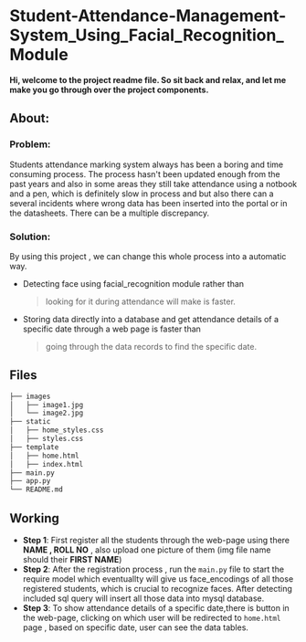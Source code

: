 # Student-Attendance-Management-System_Using_Facial_Recognition_Module

**Hi, welcome to the project readme file. So sit back and relax, and let me make you go through over the project components.**

## About:
### Problem:
Students attendance marking system always has been a boring and time consuming process. The process hasn't been updated enough from the past years and also in some areas they still take attendance using a notbook and a pen, which is definitely slow in process and but also there can a several incidents where wrong data has been inserted into the portal or in the datasheets. There can be a multiple discrepancy.
### Solution:
By using this project , we can change this whole process into a automatic way.

- Detecting face using facial_recognition module rather than
  > looking for it during attendance will make is faster.
- Storing data directly into a database and get attendance details of a specific date through a web page is faster than
  > going through the data records to find the specific date.

## Files
```bash
├── images
│   ├── image1.jpg
│   └── image2.jpg
├── static
│   ├── home_styles.css
│   ├── styles.css
├── template
│   ├── home.html
│   ├── index.html
├── main.py
├── app.py
└── README.md
```
## Working
- **Step 1**: First register all the students through the web-page using there **NAME , ROLL NO** , also upload one picture of them (img file name should their **FIRST NAME**)
- **Step 2**: After the registration process , run the `main.py` file to start the require model which eventuallty will give us face_encodings of all those registered students, which is crucial to recognize faces. After detecting included sql query will insert all those data into mysql database.
- **Step 3**: To show attendance details of a specific date,there is button in the web-page, clicking on which user will be redirected to `home.html` page , based on specific date, user can see the data tables.




